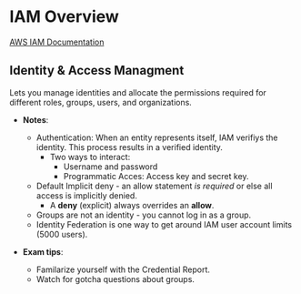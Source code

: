 # IAM Overview

[AWS IAM Documentation ](https://docs.aws.amazon.com/iam/)

## Identity & Access Managment

Lets you manage identities and allocate the permissions required for different roles, groups,  users, and organizations.

* **Notes**:
  * Authentication: When an entity represents itself, IAM verifiys the identity. This process results in a verified identity.
    * Two ways to interact:
      * Username and password
      * Programmatic Acces: Access key and secret key.
  * Default Implicit deny - an allow statement *is required* or else all access is implicitly denied.
    * A **deny** (explicit) always overrides an **allow**.
  * Groups are not an identity - you cannot log in as a group.
  * Identity Federation is one way to get around IAM user account limits (5000 users).

* **Exam tips**:
  * Familarize yourself with the Credential Report.
  * Watch for gotcha questions about groups.
